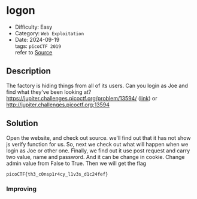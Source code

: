 # logon
- Difficulty: Easy
- Category: `Web Exploitation`  
- Date: 2024-09-19  
tags: `picoCTF 2019`  
refer to [Source](https://play.picoctf.org/practice/challenge/46?page=5)

## Description
The factory is hiding things from all of its users. Can you login as Joe and find what they've been looking at? https://jupiter.challenges.picoctf.org/problem/13594/ ([link](https://jupiter.challenges.picoctf.org/problem/13594/)) or http://jupiter.challenges.picoctf.org:13594

## Solution
Open the website, and check out source. we'll find out that it has not show js verify function for us. So, next we check out what will happen when we login as Joe or other one. Finally, we find out it use post request and carry two value, name and password. And it can be change in cookie.
Change admin value from False to True. Then we will get the flag

``` plain
picoCTF{th3_c0nsp1r4cy_l1v3s_d1c24fef}
```

### Improving

